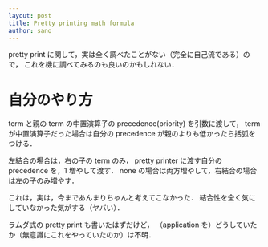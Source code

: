 ```yaml
---
layout: post
title: Pretty printing math formula
author: sano
---
```


pretty print に関して，実は全く調べたことがない（完全に自己流である）ので，
これを機に調べてみるのも良いのかもしれない．

# 自分のやり方

term と親の term の中置演算子の precedence(priority) を引数に渡して，
term が中置演算子だった場合は自分の precedence が親のよりも低かったら括弧をつける．

左結合の場合は，右の子の term のみ，
pretty printer に渡す自分の precedence を，1 増やして渡す．
none の場合は両方増やして，右結合の場合は左の子のみ増やす．

これは，実は，今まであんまりちゃんと考えてこなかった．
結合性を全く気にしていなかった気がする（ヤバい）．

ラムダ式の pretty print も書いたはずだけど，
（application を）どうしていたか（無意識にこれをやっていたのか）は不明．
